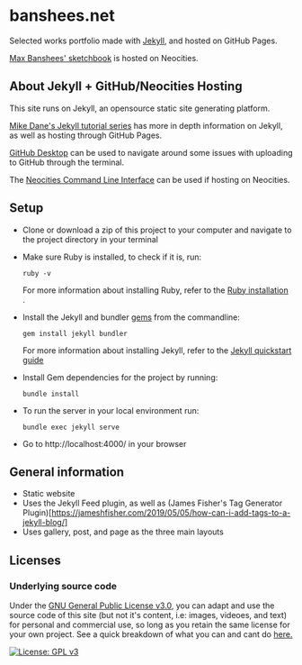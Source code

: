 # banshees.net

Selected works portfolio made with [Jekyll](https://jekyllrb.com/), and hosted on GitHub Pages.

[Max Banshees' sketchbook](https://maxbanshees.com) is hosted on Neocities.

## About Jekyll + GitHub/Neocities Hosting

This site runs on Jekyll, an opensource static site generating platform.

[Mike Dane's Jekyll tutorial series](https://www.youtube.com/watch?v=T1itpPvFWHI&list=PLLAZ4kZ9dFpOPV5C5Ay0pHaa0RJFhcmcB&index=1) has more in depth information on Jekyll, as well as hosting through GitHub Pages.

[GitHub Desktop](https://desktop.github.com/) can be used to navigate around some issues with uploading to GitHub through the terminal.

The [Neocities Command Line Interface](https://neocities.org/cli) can be used if hosting on Neocities.

## Setup

- Clone or download a zip of this project to your computer and navigate to the
  project directory in your terminal
  
- Make sure Ruby is installed, to check if it is, run:
  ```
  ruby -v
  ``` 
  For more information about installing Ruby, refer to the [Ruby installation ](https://www.ruby-lang.org/en/documentation/installation/).

- Install the Jekyll and bundler [gems](https://jekyllrb.com/docs/ruby-101/#gems) from the commandline:
  ```
  gem install jekyll bundler
  ```
  For more information about installing Jekyll, refer to the [Jekyll quickstart guide](https://jekyllrb.com/docs/quickstart/)


- Install Gem dependencies for the project by running:
  ```
  bundle install
  ```
  
- To run the server in your local environment run:
  ```
  bundle exec jekyll serve
  ```
  
- Go to http://localhost:4000/ in your browser

## General information

- Static website
- Uses the Jekyll Feed plugin, as well as (James Fisher's Tag Generator Plugin)[https://jameshfisher.com/2019/05/05/how-can-i-add-tags-to-a-jekyll-blog/]
- Uses gallery, post, and page as the three main layouts

## Licenses

### Underlying source code

Under the [GNU General Public License v3.0](LICENSE), you can adapt and use the source code of this site (but not it's content, i.e: images, videoes, and text) for personal and commercial use, so long as you retain the same license for your own project. See a quick breakdown of what you can and cant do [here.](https://tldrlegal.com/license/gnu-lesser-general-public-license-v3-(lgpl-3))

[![License: GPL v3](https://img.shields.io/badge/License-GPLv3-blue.svg?style=flat-square)](https://www.gnu.org/licenses/gpl-3.0)
